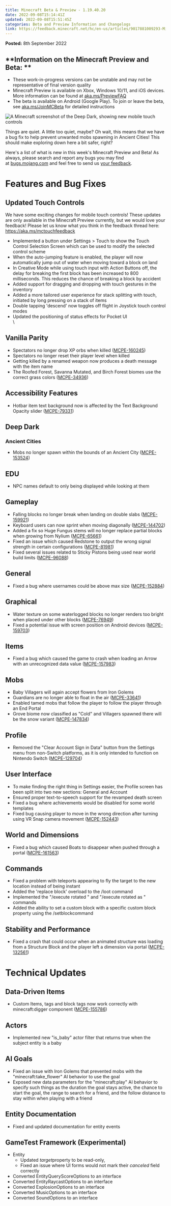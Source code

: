```yaml
---
title: Minecraft Beta & Preview - 1.19.40.20
date: 2022-09-08T15:14:41Z
updated: 2022-09-08T15:51:45Z
categories: Beta and Preview Information and Changelogs
link: https://feedback.minecraft.net/hc/en-us/articles/9017881009293-Minecraft-Beta-Preview-1-19-40-20
---
```


**Posted:** 8th September 2022

## **Information on the Minecraft Preview and Beta: **

-   These work-in-progress versions can be unstable and may not be representative of final version quality
-   Minecraft Preview is available on Xbox, Windows 10/11, and iOS devices. More information can be found at [aka.ms/PreviewFAQ](http://aka.ms/PreviewFAQ)
-   The beta is available on Android (Google Play). To join or leave the beta, see [aka.ms/JoinMCBeta](https://aka.ms/JoinMCBeta) for detailed instructions 

![A Minecraft screenshot of the Deep Dark, showing new mobile touch controls](https://feedback.minecraft.net/hc/article_attachments/9017814384013/R19U4_1_16x9.jpg)

Things are quiet. A little too quiet, maybe? Oh wait, this means that we have a bug fix to help prevent unwanted mobs spawning in Ancient Cities! This should make exploring down here a bit safer, right?

Here\'s a list of what is new in this week\'s Minecraft Preview and Beta! As always, please search and report any bugs you may find at [bugs.mojang.com](https://bugs.mojang.com/) and feel free to send us [your feedback](https://aka.ms/MinecraftBetaFeedback).

# **Features and Bug Fixes**

## **Updated Touch Controls**

We have some exciting changes for mobile touch controls! These updates are only available in the Minecraft Preview currently, but we would love your feedback! Please let us know what you think in the feedback thread here: <https://aka.ms/mctouchfeedback>

-   Implemented a button under Settings \> Touch to show the Touch Control Selection Screen which can be used to modify the selected control scheme
-   When the auto-jumping feature is enabled, the player will now automatically jump out of water when moving toward a block on land
-   In Creative Mode while using touch input with Action Buttons off, the delay for breaking the first block has been increased to 800 milliseconds. This reduces the chance of breaking a block by accident
-   Added support for dragging and dropping with touch gestures in the inventory
-   Added a more tailored user experience for stack splitting with touch, initiated by long pressing on a stack of items
-   Double tapping \'descend\' now toggles off flight in Joystick touch control modes
-   Updated the positioning of status effects for Pocket UI\
    \

## **Vanilla Parity**

-   Spectators no longer drop XP orbs when killed ([MCPE-160245](https://bugs.mojang.com/browse/MCPE-160245))
-   Spectators no longer reset their player level when killed
-   Getting killed by a renamed weapon now produces a death message with the item name
-   The Roofed Forest, Savanna Mutated, and Birch Forest biomes use the correct grass colors ([MCPE-34936](https://bugs.mojang.com/browse/MCPE-34936))

## **Accessibility Features**

-   Hotbar item text background now is affected by the Text Background Opacity slider ([MCPE-79331](https://bugs.mojang.com/browse/MCPE-79331))

## **Deep Dark**

### **Ancient Cities**

-   Mobs no longer spawn within the bounds of an Ancient City ([MCPE-153524](https://bugs.mojang.com/browse/MCPE-153524))

## **EDU**

-   NPC names default to only being displayed while looking at them

## **Gameplay**

-   Falling blocks no longer break when landing on double slabs ([MCPE-159921](https://bugs.mojang.com/browse/MCPE-159921))
-   Keyboard users can now sprint when moving diagonally ([MCPE-144702](https://bugs.mojang.com/browse/MCPE-144702))
-   Added a fix so Huge Fungus stems will no longer replace partial blocks when growing from Nylium ([MCPE-65661](https://bugs.mojang.com/browse/MCPE-65661))
-   Fixed an issue which caused Redstone to output the wrong signal strength in certain configurations ([MCPE-81981](https://bugs.mojang.com/browse/MCPE-81981))
-   Fixed several issues related to Sticky Pistons being used near world build limits ([MCPE-96088](https://bugs.mojang.com/browse/MCPE-96088))

## **General**

-   Fixed a bug where usernames could be above max size ([MCPE-152884](https://bugs.mojang.com/browse/MCPE-152884))

## **Graphical**

-   Water texture on some waterlogged blocks no longer renders too bright when placed under other blocks ([MCPE-76949](https://bugs.mojang.com/browse/MCPE-76949))
-   Fixed a potential issue with screen position on Android devices ([MCPE-159703](https://bugs.mojang.com/browse/MCPE-159703))

## **Items**

-   Fixed a bug which caused the game to crash when loading an Arrow with an unrecognized data value ([MCPE-157983](https://bugs.mojang.com/browse/MCPE-157983))

## **Mobs**

-   Baby Villagers will again accept flowers from Iron Golems
-   Guardians are no longer able to float in the air ([MCPE-33641](https://bugs.mojang.com/browse/MCPE-33641))
-   Enabled tamed mobs that follow the player to follow the player through an End Portal
-   Grove biome now classified as \"Cold\" and Villagers spawned there will be the snow variant ([MCPE-147834](https://bugs.mojang.com/browse/MCPE-147834))

## **Profile**

-   Removed the "Clear Account Sign in Data" button from the Settings menu from non-Switch platforms, as it is only intended to function on Nintendo Switch ([MCPE-129704](https://bugs.mojang.com/browse/MCPE-129704))

## **User Interface**

-   To make finding the right thing in Settings easier, the Profile screen has been split into two new sections: General and Account
-   Ensured proper text-to-speech support for the revamped death screen
-   Fixed a bug where achievements would be disabled for some world templates
-   Fixed bug causing player to move in the wrong direction after turning using VR Snap camera movement ([MCPE-152443](https://bugs.mojang.com/browse/MCPE-152443))

## **World and Dimensions**

-   Fixed a bug which caused Boats to disappear when pushed through a portal ([MCPE-161563](https://bugs.mojang.com/browse/MCPE-161563))

## **Commands**

-   Fixed a problem with teleports appearing to fly the target to the new location instead of being instant
-   Added the \'replace block\' overload to the /loot command
-   Implemented the \"/execute rotated \" and \"/execute rotated as \" commands
-   Added the ability to set a custom block with a specific custom block property using the /setblockcommand

## **Stability and Performance**

-   Fixed a crash that could occur when an animated structure was loading from a Structure Block and the player left a dimension via portal ([MCPE-132561](https://bugs.mojang.com/browse/MCPE-132561))

# **Technical Updates**

## **Data-Driven Items**

-   Custom Items, tags and block tags now work correctly with minecraft:digger component ([MCPE-155786](https://bugs.mojang.com/browse/MCPE-155786))

## **Actors**

-   Implemented new \"is_baby\" actor filter that returns true when the subject entity is a baby

## **AI Goals**

-   Fixed an issue with Iron Golems that prevented mobs with the \"minecraft:take_flower\" AI behavior to use the goal
-   Exposed new data parameters for the \"minecraft:play\" AI behavior to specify such things as the duration the goal stays active, the chance to start the goal, the range to search for a friend, and the follow distance to stay within when playing with a friend

## **Entity Documentation**

-   Fixed and updated documentation for entity events

## **GameTest Framework (Experimental)**

-   Entity
    -   Updated *target*property to be read-only,
    -   Fixed an issue where UI forms would not mark their *canceled* field correctly
-   Converted EntityQueryScoreOptions to an interface
-   Converted EntityRaycastOptions to an interface
-   Converted ExplosionOptions to an interface
-   Converted MusicOptions to an interface
-   Converted SoundOptions to an interface
